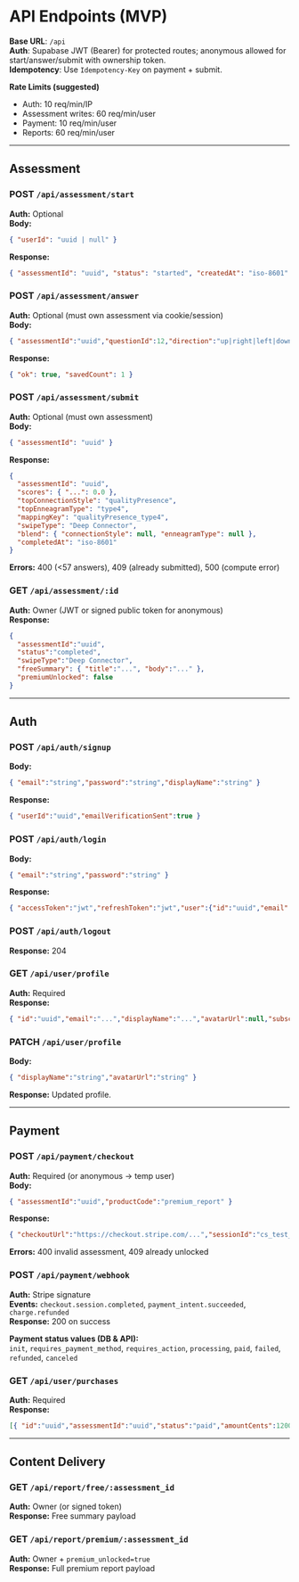 # API Endpoints (MVP)

**Base URL**: `/api`  
**Auth**: Supabase JWT (Bearer) for protected routes; anonymous allowed for start/answer/submit with ownership token.  
**Idempotency**: Use `Idempotency-Key` on payment + submit.

**Rate Limits (suggested)**
- Auth: 10 req/min/IP
- Assessment writes: 60 req/min/user
- Payment: 10 req/min/user
- Reports: 60 req/min/user

---

## Assessment

### POST `/api/assessment/start`
**Auth:** Optional  
**Body:**
```json
{ "userId": "uuid | null" }
```

**Response:**
```json
{ "assessmentId": "uuid", "status": "started", "createdAt": "iso-8601" }
```

### POST `/api/assessment/answer`
**Auth:** Optional (must own assessment via cookie/session)  
**Body:**
```json
{ "assessmentId":"uuid","questionId":12,"direction":"up|right|left|down","at":"iso-8601" }
```

**Response:**
```json
{ "ok": true, "savedCount": 1 }
```

### POST `/api/assessment/submit`
**Auth:** Optional (must own assessment)  
**Body:**
```json
{ "assessmentId": "uuid" }
```

**Response:**
```json
{
  "assessmentId": "uuid",
  "scores": { "...": 0.0 },
  "topConnectionStyle": "qualityPresence",
  "topEnneagramType": "type4",
  "mappingKey": "qualityPresence_type4",
  "swipeType": "Deep Connector",
  "blend": { "connectionStyle": null, "enneagramType": null },
  "completedAt": "iso-8601"
}
```

**Errors:** 400 (<57 answers), 409 (already submitted), 500 (compute error)

### GET `/api/assessment/:id`
**Auth:** Owner (JWT or signed public token for anonymous)  
**Response:**
```json
{
  "assessmentId":"uuid",
  "status":"completed",
  "swipeType":"Deep Connector",
  "freeSummary": { "title":"...", "body":"..." },
  "premiumUnlocked": false
}
```

---

## Auth

### POST `/api/auth/signup`
**Body:**
```json
{ "email":"string","password":"string","displayName":"string" }
```

**Response:**
```json
{ "userId":"uuid","emailVerificationSent":true }
```

### POST `/api/auth/login`
**Body:**
```json
{ "email":"string","password":"string" }
```

**Response:**
```json
{ "accessToken":"jwt","refreshToken":"jwt","user":{"id":"uuid","email":"..."} }
```

### POST `/api/auth/logout`
**Response:** 204

### GET `/api/user/profile`
**Auth:** Required  
**Response:**
```json
{ "id":"uuid","email":"...","displayName":"...","avatarUrl":null,"subscriptionTier":"free" }
```

### PATCH `/api/user/profile`
**Body:**
```json
{ "displayName":"string","avatarUrl":"string" }
```

**Response:** Updated profile.

---

## Payment

### POST `/api/payment/checkout`
**Auth:** Required (or anonymous → temp user)  
**Body:**
```json
{ "assessmentId":"uuid","productCode":"premium_report" }
```

**Response:**
```json
{ "checkoutUrl":"https://checkout.stripe.com/...","sessionId":"cs_test_..." }
```

**Errors:** 400 invalid assessment, 409 already unlocked

### POST `/api/payment/webhook`
**Auth:** Stripe signature  
**Events:** `checkout.session.completed`, `payment_intent.succeeded`, `charge.refunded`  
**Response:** 200 on success

**Payment status values (DB & API):**  
`init`, `requires_payment_method`, `requires_action`, `processing`, `paid`, `failed`, `refunded`, `canceled`

### GET `/api/user/purchases`
**Auth:** Required  
**Response:**
```json
[{ "id":"uuid","assessmentId":"uuid","status":"paid","amountCents":1200,"createdAt":"iso-8601" }]
```

---

## Content Delivery

### GET `/api/report/free/:assessment_id`
**Auth:** Owner (or signed token)  
**Response:** Free summary payload

### GET `/api/report/premium/:assessment_id`
**Auth:** Owner + `premium_unlocked=true`  
**Response:** Full premium report payload


